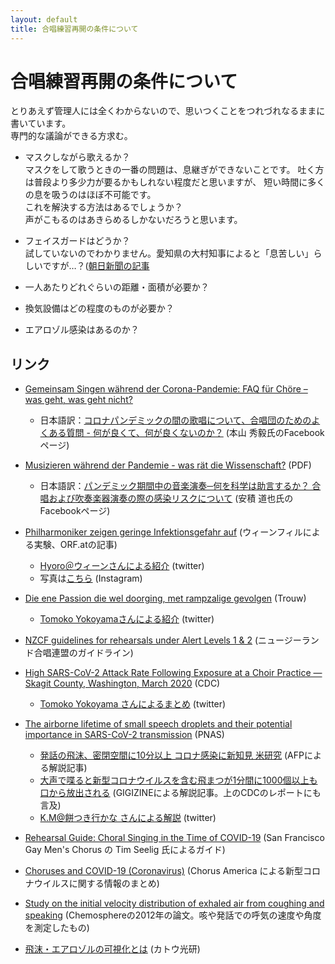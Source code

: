```yaml
---
layout: default
title: 合唱練習再開の条件について
---
```


# 合唱練習再開の条件について

とりあえず管理人には全くわからないので、思いつくことをつれづれなるままに書いています。  
専門的な議論ができる方求む。

- マスクしながら歌えるか？  
マスクをして歌うときの一番の問題は、息継ぎができないことです。
吐く方は普段より多少力が要るかもしれない程度だと思いますが、
短い時間に多くの息を吸うのはほぼ不可能です。  
これを解決する方法はあるでしょうか？  
声がこもるのはあきらめるしかないだろうと思います。

- フェイスガードはどうか？  
試していないのでわかりません。愛知県の大村知事によると「息苦しい」らしいですが…？([朝日新聞の記事](https://www.asahi.com/articles/ASN5F6W3KN5FOIPE021.html)

- 一人あたりどれぐらいの距離・面積が必要か？

- 換気設備はどの程度のものが必要か？

- エアロゾル感染はあるのか？

## リンク

- [Gemeinsam Singen während der Corona-Pandemie: FAQ für Chöre – was geht, was geht nicht?](https://www.br-klassik.de/aktuell/news-kritik/corona-pandemie-chor-choere-regeln-saenger-singen-faq-ansteckung-aerosol-100.html)
  - 日本語訳：[コロナパンデミックの間の歌唱について、合唱団のためのよくある質問 - 何が良くて、何が良くないのか？](https://www.facebook.com/permalink.php?story_fbid=2960326254045724&id=100002051359009) (本山 秀毅氏のFacebookページ)

- [Musizieren während der Pandemie - was rät die Wissenschaft?](https://www.unibw.de/lrt7/musizieren_waehrend_der_pandemie.pdf) (PDF)
  - 日本語訳：[パンデミック期間中の音楽演奏─何を科学は助言するか？ 合唱および吹奏楽器演奏の際の感染リスクについて](https://www.facebook.com/100000816905938/posts/2933271726710029/) (安積 道也氏のFacebookページ)

- [Philharmoniker zeigen geringe Infektionsgefahr auf](https://wien.orf.at/stories/3049099/) (ウィーンフィルによる実験、ORF.atの記事)
  - [Hyoro＠ウィーンさんによる紹介](https://twitter.com/hyoroWien/status/1262122323659939841) (twitter)
  - 写真は[こちら](https://www.instagram.com/p/CAR586-Hg5K/?igshid=1v5y8t4s1cunh) (Instagram)

- [Die ene Passion die wel doorging, met rampzalige gevolgen](https://www.trouw.nl/verdieping/die-ene-passion-die-wel-doorging-met-rampzalige-gevolgen~b4ced33e/) (Trouw)
  - [Tomoko Yokoyamaさんによる紹介](https://twitter.com/tomokoyokoyama/status/1262745621422718977) (twitter)

- [NZCF guidelines for rehearsals under Alert Levels 1 & 2](https://www.nzcf.org.nz/nzcf-guidelines-for-rehearsals-under-alert-levels-1-2/) (ニュージーランド合唱連盟のガイドライン)

- [High SARS-CoV-2 Attack Rate Following Exposure at a Choir Practice — Skagit County, Washington, March 2020](https://www.cdc.gov/mmwr/volumes/69/wr/mm6919e6.htm) (CDC)
  - [Tomoko Yokoyama さんによるまとめ](https://twitter.com/tomokoyokoyama/status/1260954136406712321) (twitter)

- [The airborne lifetime of small speech droplets and their potential importance in SARS-CoV-2 transmission](https://www.pnas.org/content/early/2020/05/12/2006874117) (PNAS)
  - [発話の飛沫、密閉空間に10分以上 コロナ感染に新知見 米研究](https://www.afpbb.com/articles/-/3283016) (AFPによる解説記事)
  - [大声で喋ると新型コロナウイルスを含む飛まつが1分間に1000個以上も口から放出される](https://gigazine.net/news/20200515-speaking-spray-coronavirus-droplets/) (GIGIZINEによる解説記事。上のCDCのレポートにも言及)
  - [K.M@餅つき行かな さんによる解説](https://twitter.com/Slight_Bright/status/1261546133676937216) (twitter)
  
- [Rehearsal Guide: Choral Singing in the Time of COVID-19](https://www.chorusamerica.org/resource/tool/rehearsal-guide-choral-singing-time-covid-19) (San Francisco Gay Men's Chorus の Tim Seelig 氏によるガイド)

- [Choruses and COVID-19 (Coronavirus)](https://www.chorusamerica.org/resource/top-resource/choruses-covid-19-coronavirus) (Chorus America による新型コロナウイルスに関する情報のまとめ)

- [Study on the initial velocity distribution of exhaled air from coughing and speaking](https://www.sciencedirect.com/science/article/pii/S0045653512000987#!) (Chemosphereの2012年の論文。咳や発話での呼気の速度や角度を測定したもの)

- [飛沫・エアロゾルの可視化とは](http://www.kk-co.jp/use/aerosol.php) (カトウ光研)
